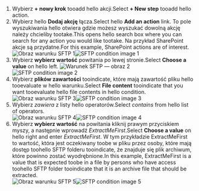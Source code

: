 1. <span data-ttu-id="80992-101">Wybierz **+ nowy krok** tooadd hello akcji.</span><span class="sxs-lookup"><span data-stu-id="80992-101">Select **+ New step** tooadd hello action.</span></span>  
2. <span data-ttu-id="80992-102">Wybierz hello **Dodaj akcję** łącza.</span><span class="sxs-lookup"><span data-stu-id="80992-102">Select hello **Add an action** link.</span></span> <span data-ttu-id="80992-103">To pole wyszukiwania hello otwiera gdzie możesz wyszukać dowolną akcję należy chcieliby tootake.</span><span class="sxs-lookup"><span data-stu-id="80992-103">This opens hello search box where you can search for any action you would like tootake.</span></span> <span data-ttu-id="80992-104">Na przykład SharePoint akcje są przydatne.</span><span class="sxs-lookup"><span data-stu-id="80992-104">For this example, SharePoint actions are of interest.</span></span>    
   <span data-ttu-id="80992-105">![Obraz warunku SFTP 1](./media/connectors-create-api-sftp/condition-1.png)</span><span class="sxs-lookup"><span data-stu-id="80992-105">![SFTP condition image 1](./media/connectors-create-api-sftp/condition-1.png)</span></span>    
3. <span data-ttu-id="80992-106">Wybierz **wybierz wartość** powitania po lewej stronie.</span><span class="sxs-lookup"><span data-stu-id="80992-106">Select **Choose a value** on hello left.</span></span> 
   <span data-ttu-id="80992-107">![Warunek SFTP — obraz 2](./media/connectors-create-api-sftp/condition-2.png)</span><span class="sxs-lookup"><span data-stu-id="80992-107">![SFTP condition image 2](./media/connectors-create-api-sftp/condition-2.png)</span></span>    
4. <span data-ttu-id="80992-108">Wybierz **plików zawartości** tooindicate, które mają zawartość pliku hello tooevaluate w hello warunku.</span><span class="sxs-lookup"><span data-stu-id="80992-108">Select **File content** tooindicate that you want tooevaluate hello file contents in hello condition.</span></span>      
   <span data-ttu-id="80992-109">![Obraz warunku SFTP 3](./media/connectors-create-api-sftp/condition-3.png)</span><span class="sxs-lookup"><span data-stu-id="80992-109">![SFTP condition image 3](./media/connectors-create-api-sftp/condition-3.png)</span></span>   
5. <span data-ttu-id="80992-110">Wybierz *zawiera* z listy hello operatorów.</span><span class="sxs-lookup"><span data-stu-id="80992-110">Select *contains* from hello list of operators.</span></span>       
   <span data-ttu-id="80992-111">![Obraz warunku SFTP 4](./media/connectors-create-api-sftp/condition-4.png)</span><span class="sxs-lookup"><span data-stu-id="80992-111">![SFTP condition image 4](./media/connectors-create-api-sftp/condition-4.png)</span></span>   
6. <span data-ttu-id="80992-112">Wybierz **wybierz wartość** na powitania kliknij prawym przyciskiem myszy, a następnie wprowadź *ExtractMeFirst*.</span><span class="sxs-lookup"><span data-stu-id="80992-112">Select **Choose a value** on hello right and enter *ExtractMeFirst*.</span></span> <span data-ttu-id="80992-113">W tym przykładzie ExtractMeFirst to wartość, która jest oczekiwany toobe w pliku przez osoby, które mają dostęp toohello SFTP folderu tooindicate, że znajduje się plik archiwum, które powinno zostać wyodrębnione.</span><span class="sxs-lookup"><span data-stu-id="80992-113">In this example, ExtractMeFirst is a value that is expected toobe in a file by persons who have access toohello SFTP folder tooindicate that it is an archive file that should be extracted.</span></span>  
   <span data-ttu-id="80992-114">![Obraz warunku SFTP 5](./media/connectors-create-api-sftp/condition-5.png)</span><span class="sxs-lookup"><span data-stu-id="80992-114">![SFTP condition image 5](./media/connectors-create-api-sftp/condition-5.png)</span></span>   

